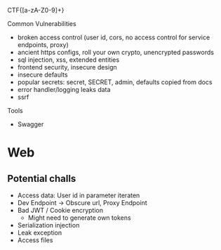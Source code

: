 

CTF{[a-zA-Z0-9]+}

Common Vulnerabilities
- broken access control (user id, cors, no access control for service endpoints, proxy)
- ancient https configs, roll your own crypto, unencrypted passwords
- sql injection, xss, extended entities
- frontend security, insecure design
- insecure defaults
- popular secrets: secret, SECRET, admin, defaults copied from docs
- error handler/logging leaks data
- ssrf

Tools
- Swagger
# Web

## Potential challs

- Access data: User id in parameter iteraten
- Dev Endpoint -> Obscure url, Proxy Endpoint
- Bad JWT / Cookie encryption
  - Might need to generate own tokens
- Serialization injection
- Leak exception
- Access files

